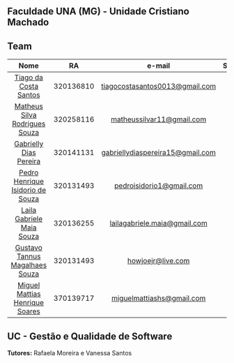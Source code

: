 ## Faculdade UNA (MG) - Unidade Cristiano Machado
## Team
| Nome  | RA  |e-mail | SEMESTRE  |
| :------------: | :------------: | :------------: | :------------: |
|[Tiago da Costa Santos](https://github.com/tGUhh/ "link title")  |	320136810|	tiagocostasantos0013@gmail.com|	4°
|[Matheus Silva Rodrigues Souza](https://github.com/SMtHR/ "link title")   | 	 320258116| matheussilvar11@gmail.com	   |	 3º
|[Gabrielly Dias Pereira](https://github.com/GabriellyDiasPereira/ "link title")   |	320141131|	gabriellydiaspereira15@gmail.com |	4°
|[Pedro Henrique Isidorio de Souza](https://github.com/PedroIsidorio29/ "link title")   |	320131493|	pedroisidorio1@gmail.com   |	4°
|[Laila Gabriele Maia Souza](https://github.com/GabriellyDiasPereira/ "link title")|	320136255|	lailagabriele.maia@gmail.com |	4º
|[Gustavo Tannus Magalhaes Souza](https://github.com/GabriellyDiasPereira/ "link title")   |	320131493| howjoejr@live.com  |	4º
|[Miguel Mattias Henrique Soares](https://github.com/MiguelMattias/ "link title")   |    370139717| miguelmattiashs@gmail.com  |    4º


## UC - Gestão e Qualidade de Software</b>



<b>Tutores:</b> Rafaela Moreira e Vanessa Santos 
  

